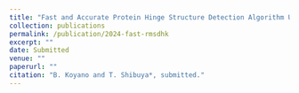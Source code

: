 ```yaml
---
title: "Fast and Accurate Protein Hinge Structure Detection Algorithm Utilizing Partial Monge Properties"
collection: publications
permalink: /publication/2024-fast-rmsdhk
excerpt: ""
date: Submitted
venue: ""
paperurl: ""
citation: "B. Koyano and T. Shibuya*, submitted."
---
```

